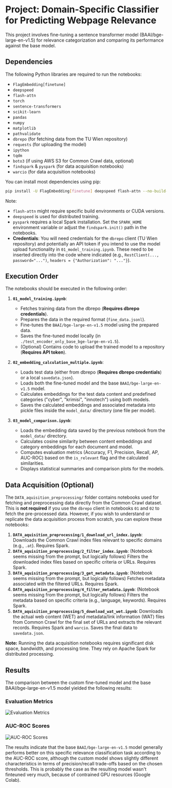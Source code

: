 # Project: Domain-Specific Classifier for Predicting Webpage Relevance

This project involves fine-tuning a sentence transformer model (BAAI/bge-large-en-v1.5) for relevance categorization and comparing its performance against the base model.

## Dependencies

The following Python libraries are required to run the notebooks:

*   `FlagEmbedding[finetune]`
*   `deepspeed`
*   `flash-attn`
*   `torch`
*   `sentence-transformers`
*   `scikit-learn`
*   `pandas`
*   `numpy`
*   `matplotlib`
*   `pathvalidate`
*   `dbrepo` (for fetching data from the TU Wien repository)
*   `requests` (for uploading the model)
*   `ipython`
*   `tqdm`
*   `boto3` (if using AWS S3 for Common Crawl data, optional)
*   `findspark` & `pyspark` (for data acquisition notebooks)
*   `warcio` (for data acquisition notebooks)

You can install most dependencies using pip:

```bash
pip install -U FlagEmbedding[finetune] deepspeed flash-attn --no-build-isolation torch sentence-transformers scikit-learn pandas numpy matplotlib pathvalidate dbrepo requests ipython tqdm boto3 findspark pyspark warcio
```

Note:
*   `flash-attn` might require specific build environments or CUDA versions.
*   `deepspeed` is used for distributed training.
*   `pyspark` requires a local Spark installation. Set the `SPARK_HOME` environment variable or adjust the `findspark.init()` path in the notebooks.
*   **Credentials**: You will need credentials for the `dbrepo` client (TU Wien repository) and potentially an API token if you intend to use the model upload functionality in `01_model_training.ipynb`. These need to be inserted directly into the code where indicated (e.g., `RestClient(..., password="...")`, `headers = {"Authorization": "..."}`).

## Execution Order

The notebooks should be executed in the following order:

1.  **`01_model_training.ipynb`**:
    *   Fetches training data from the dbrepo (**Requires dbrepo credentials**).
    *   Prepares the data in the required format (`fine_data.jsonl`).
    *   Fine-tunes the `BAAI/bge-large-en-v1.5` model using the prepared data.
    *   Saves the fine-tuned model locally (in `./test_encoder_only_base_bge-large-en-v1.5`).
    *   (Optional) Contains code to upload the trained model to a repository (**Requires API token**).

2.  **`02_embedding_calculation_multiple.ipynb`**:
    *   Loads test data (either from dbrepo (**Requires dbrepo credentials**) or a local `savedata.json`).
    *   Loads both the fine-tuned model and the base `BAAI/bge-large-en-v1.5` model.
    *   Calculates embeddings for the test data content and predefined categories ("cyber", "krimisi", "innotech") using both models.
    *   Saves the calculated embeddings and associated metadata into pickle files inside the `model_data/` directory (one file per model).

3.  **`03_model_comparison.ipynb`**:
    *   Loads the embedding data saved by the previous notebook from the `model_data/` directory.
    *   Calculates cosine similarity between content embeddings and category embeddings for each document and model.
    *   Computes evaluation metrics (Accuracy, F1, Precision, Recall, AP, AUC-ROC) based on the `is_relevant` flag and the calculated similarities.
    *   Displays statistical summaries and comparison plots for the models.

## Data Acquisition (Optional)

The `DATA_aquisition_preprocessing/` folder contains notebooks used for fetching and preprocessing data directly from the Common Crawl dataset. This is **not required** if you use the `dbrepo` client in notebooks `01` and `02` to fetch the pre-processed data. However, if you wish to understand or replicate the data acquisition process from scratch, you can explore these notebooks:

1.  **`DATA_aquisition_preprocessing/1_download_url_index.ipynb`**: Downloads the Common Crawl index files relevant to specific domains (e.g., `.at`). Requires Spark.
2.  **`DATA_aquisition_preprocessing/2_filter_index.ipynb`**: (Notebook seems missing from the prompt, but logically follows) Filters the downloaded index files based on specific criteria or URLs. Requires Spark.
3.  **`DATA_aquisition_preprocessing/3_get_metadata.ipynb`**: (Notebook seems missing from the prompt, but logically follows) Fetches metadata associated with the filtered URLs. Requires Spark.
4.  **`DATA_aquisition_preprocessing/4_filter_metadata.ipynb`**: (Notebook seems missing from the prompt, but logically follows) Filters the metadata based on specific criteria (e.g., language, keywords). Requires Spark.
5.  **`DATA_aquisition_preprocessing/5_download_wat_wet.ipynb`**: Downloads the actual web content (WET) and metadata/link information (WAT) files from Common Crawl for the final set of URLs and extracts the relevant records. Requires Spark and `warcio`. Saves the final data to `savedata.json`.

**Note:** Running the data acquisition notebooks requires significant disk space, bandwidth, and processing time. They rely on Apache Spark for distributed processing.

## Results

The comparison between the custom fine-tuned model and the base BAAI/bge-large-en-v1.5 model yielded the following results:

### Evaluation Metrics
![Evaluation Metrics](https://github.com/user-attachments/assets/ecdeb49b-3ee1-41a9-a522-95b50347bfc7)

### AUC-ROC Scores

![AUC-ROC Scores](https://github.com/user-attachments/assets/5336027c-69b9-44a6-8ad9-51e4fcffecca)

The results indicate that the base `BAAI/bge-large-en-v1.5` model generally performs better on this specific relevance classification task according to the AUC-ROC score, although the custom model shows slightly different characteristics in terms of precision/recall trade-offs based on the chosen thresholds. This is probably the case as the resulting model wasn't finteuned very much, because of contrained GPU resources (Google Colab).
